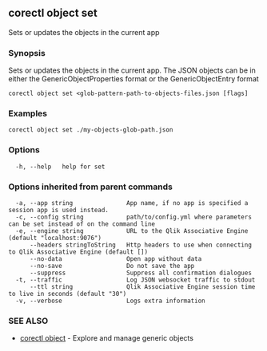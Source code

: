 ## corectl object set

Sets or updates the objects in the current app

### Synopsis

Sets or updates the objects in the current app.
The JSON objects can be in either the GenericObjectProperties format or the GenericObjectEntry format

```
corectl object set <glob-pattern-path-to-objects-files.json [flags]
```

### Examples

```
corectl object set ./my-objects-glob-path.json
```

### Options

```
  -h, --help   help for set
```

### Options inherited from parent commands

```
  -a, --app string               App name, if no app is specified a session app is used instead.
  -c, --config string            path/to/config.yml where parameters can be set instead of on the command line
  -e, --engine string            URL to the Qlik Associative Engine (default "localhost:9076")
      --headers stringToString   Http headers to use when connecting to Qlik Associative Engine (default [])
      --no-data                  Open app without data
      --no-save                  Do not save the app
      --suppress                 Suppress all confirmation dialogues
  -t, --traffic                  Log JSON websocket traffic to stdout
      --ttl string               Qlik Associative Engine session time to live in seconds (default "30")
  -v, --verbose                  Logs extra information
```

### SEE ALSO

* [corectl object](corectl_object.md)	 - Explore and manage generic objects

